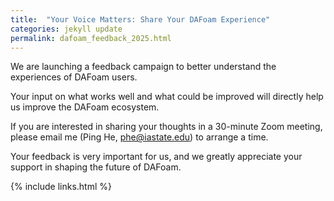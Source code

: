 ```yaml
---
title:  "Your Voice Matters: Share Your DAFoam Experience"
categories: jekyll update
permalink: dafoam_feedback_2025.html
---
```


We are launching a feedback campaign to better understand the experiences of DAFoam users.  

Your input on what works well and what could be improved will directly help us improve the DAFoam ecosystem.  

If you are interested in sharing your thoughts in a 30-minute Zoom meeting, please email me (Ping He, phe@iastate.edu) to arrange a time.  

Your feedback is very important for us, and we greatly appreciate your support in shaping the future of DAFoam.  

{% include links.html %}
